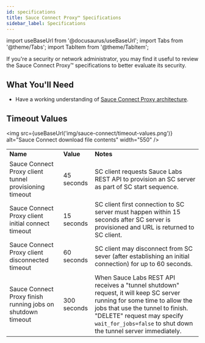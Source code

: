 ```yaml
---
id: specifications
title: Sauce Connect Proxy™ Specifications
sidebar_label: Specifications
---
```


import useBaseUrl from '@docusaurus/useBaseUrl';
import Tabs from '@theme/Tabs';
import TabItem from '@theme/TabItem';

If you're a security or network administrator, you may find it useful to review the Sauce Connect Proxy™ specifications to better evaluate its security.

## What You'll Need
- Have a working understanding of [Sauce Connect Proxy architecture](/secure-connections/sauce-connect/advanced/architecture).

## Timeout Values

<img src={useBaseUrl('img/sauce-connect/timeout-values.png')} alt="Sauce Connect download file contents" width="550" />

<table>
  <tr>
   <td><strong>Name</strong>
   </td>
   <td><strong>Value</strong>
   </td>
   <td><strong>Notes</strong>
   </td>
  </tr>
  <tr>
   <td>Sauce Connect Proxy client tunnel provisioning timeout
   </td>
   <td>45 seconds
   </td>
   <td>SC client requests Sauce Labs REST API to provision an SC server as part of SC start sequence.
   </td>
  </tr>
  <tr>
   <td>Sauce Connect Proxy client initial connect timeout
   </td>
   <td>15 seconds
   </td>
   <td>SC client first connection to SC server must happen within 15 seconds after SC server is provisioned and URL is returned to SC client.
   </td>
  </tr>
  <tr>
   <td>Sauce Connect Proxy client disconnected timeout
   </td>
   <td>60 seconds
   </td>
   <td>SC client may disconnect from SC sever (after establishing an initial connection) for up to 60 seconds.
   </td>
  </tr>
    <tr>
   <td>Sauce Connect Proxy finish running jobs on shutdown timeout
   </td>
   <td>300 seconds
   </td>
   <td>When Sauce Labs REST API receives a "tunnel shutdown" request, it will keep SC server running for some time to allow the jobs that use the tunnel to finish. "DELETE" request may specify <code>wait_for_jobs=false</code> to shut down the tunnel server immediately.
   </td>
  </tr>
</table>
